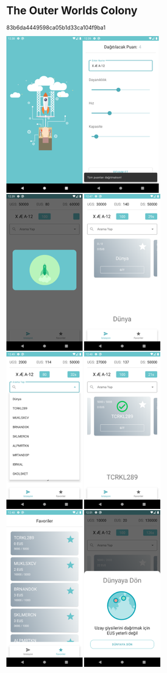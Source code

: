# The Outer Worlds Colony
83b6da4449598ca05b1d33ca104f9ba1


<img src="img/0_splash.png" alt="drawing" width="200"/><img src="img/1_ship_creator.png" alt="drawing" width="200"/><img src="img/2_loading.png" alt="drawing" width="200"/>
<img src="img/3_station_first_look.png" alt="drawing" width="200"/>
<img src="img/4_search_autocomplete.png" alt="drawing" width="200"/>
<img src="img/5_success_station.png" alt="drawing" width="200"/>
<img src="img/6_favorites.png" alt="drawing" width="200"/>
<img src="img/7_eus_error.png" alt="drawing" width="200"/>
